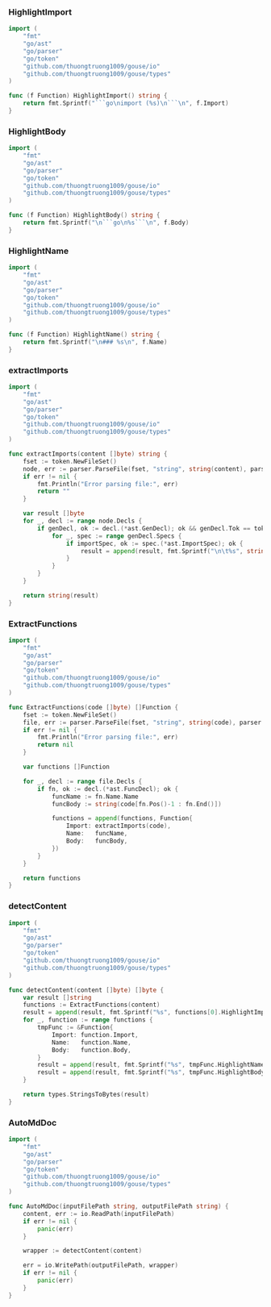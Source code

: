 
### HighlightImport
```go
import (
	"fmt"
	"go/ast"
	"go/parser"
	"go/token"
	"github.com/thuongtruong1009/gouse/io"
	"github.com/thuongtruong1009/gouse/types")
```

```go
func (f Function) HighlightImport() string {
	return fmt.Sprintf("```go\nimport (%s)\n```\n", f.Import)
}```

### HighlightBody
```go
import (
	"fmt"
	"go/ast"
	"go/parser"
	"go/token"
	"github.com/thuongtruong1009/gouse/io"
	"github.com/thuongtruong1009/gouse/types")
```

```go
func (f Function) HighlightBody() string {
	return fmt.Sprintf("\n```go\n%s```\n", f.Body)
}```

### HighlightName
```go
import (
	"fmt"
	"go/ast"
	"go/parser"
	"go/token"
	"github.com/thuongtruong1009/gouse/io"
	"github.com/thuongtruong1009/gouse/types")
```

```go
func (f Function) HighlightName() string {
	return fmt.Sprintf("\n### %s\n", f.Name)
}```

### extractImports
```go
import (
	"fmt"
	"go/ast"
	"go/parser"
	"go/token"
	"github.com/thuongtruong1009/gouse/io"
	"github.com/thuongtruong1009/gouse/types")
```

```go
func extractImports(content []byte) string {
	fset := token.NewFileSet()
	node, err := parser.ParseFile(fset, "string", string(content), parser.ParseComments)
	if err != nil {
		fmt.Println("Error parsing file:", err)
		return ""
	}

	var result []byte
	for _, decl := range node.Decls {
		if genDecl, ok := decl.(*ast.GenDecl); ok && genDecl.Tok == token.IMPORT {
			for _, spec := range genDecl.Specs {
				if importSpec, ok := spec.(*ast.ImportSpec); ok {
					result = append(result, fmt.Sprintf("\n\t%s", string(content[importSpec.Pos()-1:importSpec.End()]))...)
				}
			}
		}
	}

	return string(result)
}```

### ExtractFunctions
```go
import (
	"fmt"
	"go/ast"
	"go/parser"
	"go/token"
	"github.com/thuongtruong1009/gouse/io"
	"github.com/thuongtruong1009/gouse/types")
```

```go
func ExtractFunctions(code []byte) []Function {
	fset := token.NewFileSet()
	file, err := parser.ParseFile(fset, "string", string(code), parser.ParseComments)
	if err != nil {
		fmt.Println("Error parsing file:", err)
		return nil
	}

	var functions []Function

	for _, decl := range file.Decls {
		if fn, ok := decl.(*ast.FuncDecl); ok {
			funcName := fn.Name.Name
			funcBody := string(code[fn.Pos()-1 : fn.End()])

			functions = append(functions, Function{
				Import: extractImports(code),
				Name:   funcName,
				Body:   funcBody,
			})
		}
	}

	return functions
}```

### detectContent
```go
import (
	"fmt"
	"go/ast"
	"go/parser"
	"go/token"
	"github.com/thuongtruong1009/gouse/io"
	"github.com/thuongtruong1009/gouse/types")
```

```go
func detectContent(content []byte) []byte {
	var result []string
	functions := ExtractFunctions(content)
	result = append(result, fmt.Sprintf("%s", functions[0].HighlightImport()))
	for _, function := range functions {
		tmpFunc := &Function{
			Import: function.Import,
			Name:   function.Name,
			Body:   function.Body,
		}
		result = append(result, fmt.Sprintf("%s", tmpFunc.HighlightName()))
		result = append(result, fmt.Sprintf("%s", tmpFunc.HighlightBody()))
	}

	return types.StringsToBytes(result)
}```

### AutoMdDoc
```go
import (
	"fmt"
	"go/ast"
	"go/parser"
	"go/token"
	"github.com/thuongtruong1009/gouse/io"
	"github.com/thuongtruong1009/gouse/types")
```

```go
func AutoMdDoc(inputFilePath string, outputFilePath string) {
	content, err := io.ReadPath(inputFilePath)
	if err != nil {
		panic(err)
	}

	wrapper := detectContent(content)

	err = io.WritePath(outputFilePath, wrapper)
	if err != nil {
		panic(err)
	}
}```

